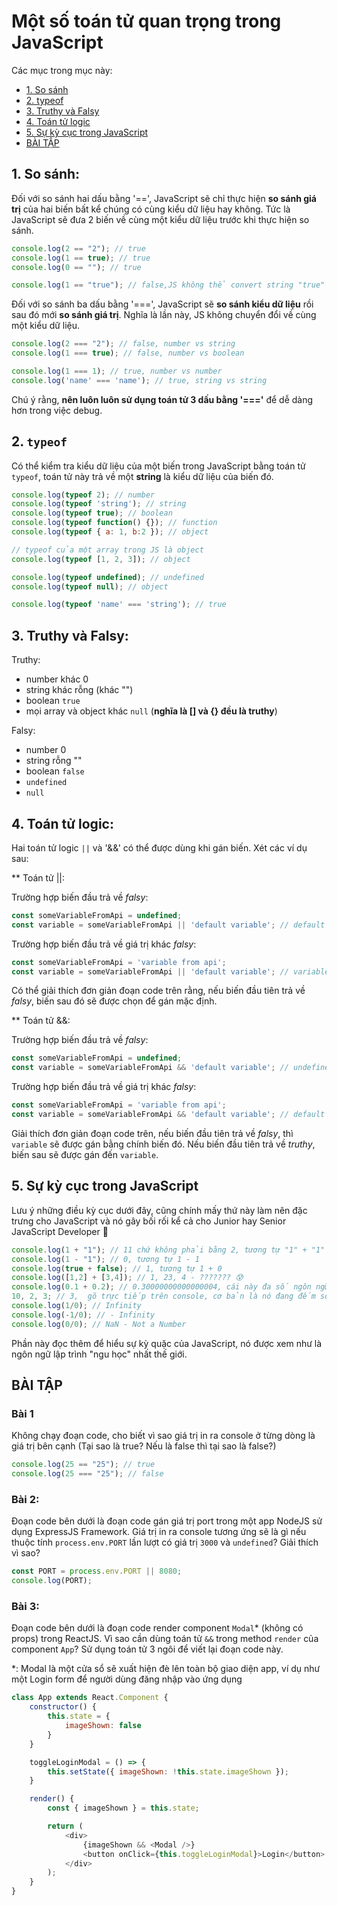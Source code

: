 # Một số toán tử quan trọng trong JavaScript

Các mục trong mục này:
- [1. So sánh](#1-so-sánh)
- [2. typeof](#2-typeof)
- [3. Truthy và Falsy](#3-truthy-và-falsy)
- [4. Toán tử logic](#4-toán-tử-logic)
- [5. Sự kỳ cục trong JavaScript](#5-sự-kỳ-cục-trong-javascript)
- [BÀI TẬP](#bài-tập)

## 1. So sánh:

Đối với so sánh hai dấu bằng '==', JavaScript sẽ chỉ thực hiện **so sánh giá trị**
của hai biến bất kể chúng có cùng kiểu dữ liệu hay không. Tức là JavaScript sẽ đưa 2
biến về cùng một kiểu dữ liệu trước khi thực hiện so sánh.

```js
console.log(2 == "2"); // true
console.log(1 == true); // true
console.log(0 == ""); // true

console.log(1 == "true"); // false,JS không thể convert string "true" thành boolean true
```

Đối với so sánh ba dấu bằng '===', JavaScript sẽ **so sánh kiểu dữ liệu** rồi sau đó
mới **so sánh giá trị**. Nghĩa là lần này, JS không chuyển đổi về cùng một kiểu dữ liệu.

```js
console.log(2 === "2"); // false, number vs string
console.log(1 === true); // false, number vs boolean

console.log(1 === 1); // true, number vs number
console.log('name' === 'name'); // true, string vs string
```

Chú ý rằng, **nên luôn luôn sử dụng toán tử 3 dấu bằng '==='** để dễ dàng hơn trong
việc debug.

## 2. `typeof`

Có thể kiểm tra kiểu dữ liệu của một biến trong JavaScript bằng toán tử `typeof`,
toán tử này trả về một **string** là kiểu dữ liệu của biến đó.

```js
console.log(typeof 2); // number
console.log(typeof 'string'); // string
console.log(typeof true); // boolean
console.log(typeof function() {}); // function
console.log(typeof { a: 1, b:2 }); // object

// typeof của một array trong JS là object
console.log(typeof [1, 2, 3]); // object

console.log(typeof undefined); // undefined
console.log(typeof null); // object

console.log(typeof 'name' === 'string'); // true
```

## 3. Truthy và Falsy:

Truthy:
- number khác 0
- string khác rỗng (khác "")
- boolean `true`
- mọi array và object khác `null` (**nghĩa là [] và {} đều là truthy**)

Falsy:
- number 0
- string rỗng ""
- boolean `false`
- `undefined`
- `null`

## 4. Toán tử logic:

Hai toán tử logic `||` và '&&' có thể được dùng khi gán biến. Xét các ví dụ sau:

** Toán tử ||:

Trường hợp biến đầu trả về *falsy*:

```js
const someVariableFromApi = undefined;
const variable = someVariableFromApi || 'default variable'; // default variable
```

Trường hợp biến đầu trả về giá trị khác *falsy*:

```js
const someVariableFromApi = 'variable from api';
const variable = someVariableFromApi || 'default variable'; // variable from api
```

Có thể giải thích đơn giản đoạn code trên rằng, nếu biến đầu tiên trả về *falsy*, biến sau đó sẽ được chọn để gán mặc định.

** Toán tử &&:

Trường hợp biến đầu trả về *falsy*:

```js
const someVariableFromApi = undefined;
const variable = someVariableFromApi && 'default variable'; // undefined
```

Trường hợp biến đầu trả về giá trị khác *falsy*:

```js
const someVariableFromApi = 'variable from api';
const variable = someVariableFromApi && 'default variable'; // default variable
```

Giải thích đơn giản đoạn code trên, nếu biến đầu tiên trả về *falsy*, thì `variable` sẽ được
gán bằng chính biến đó. Nếu biến đầu tiên trả về *truthy*, biến sau sẽ được gán đến `variable`.

## 5. Sự kỳ cục trong JavaScript

Lưu ý những điều kỳ cục dưới đây, cũng chính mấy thứ này làm nên đặc trưng cho JavaScript và nó gây bối rối kể cả cho Junior hay Senior JavaScript Developer 🤣

```js
console.log(1 + "1"); // 11 chứ không phải bằng 2, tương tự "1" + "1"
console.log(1 - "1"); // 0, tương tự 1 - 1
console.log(true + false); // 1, tương tự 1 + 0
console.log([1,2] + [3,4]); // 1, 23, 4 - ??????? 😰
console.log(0.1 + 0.2); // 0.30000000000000004, cái này đa số ngôn ngữ đều thế
10, 2, 3; // 3,  gõ trực tiếp trên console, cơ bản là nó đang đếm số phần tử
console.log(1/0); // Infinity
console.log(-1/0); // - Infinity
console.log(0/0); // NaN - Not a Number
```

Phần này đọc thêm để hiểu sự kỳ quặc của JavaScript, nó được xem như là ngôn ngữ lập trình
"ngu học" nhất thế giới.

## BÀI TẬP

### Bài 1

Không chạy đoạn code, cho biết vì sao giá trị in ra console ở từng dòng
là giá trị bên cạnh (Tại sao là true? Nếu là false thì tại sao là false?)

```js
console.log(25 == "25"); // true
console.log(25 === "25"); // false
```

### Bài 2:

Đoạn code bên dưới là đoạn code gán giá trị port trong một app NodeJS sử dụng ExpressJS
Framework. Giá trị in ra console tương ứng sẽ là gì nếu thuộc tính `process.env.PORT` lần
lượt có giá trị `3000` và `undefined`? Giải thích vì sao?

```js
const PORT = process.env.PORT || 8080;
console.log(PORT);
```

### Bài 3:

Đoạn code bên dưới là đoạn code render component `Modal`* (không có props) trong ReactJS.
Vì sao cần dùng toán tử `&&` trong method `render` của component `App`? Sử dụng toán tử 3 ngôi
để viết lại đoạn code này.

*: Modal là một cửa sổ sẽ xuất hiện đè lên toàn bộ giao diện app, ví dụ như một Login form để người
dùng đăng nhập vào ứng dụng

```js
class App extends React.Component {
    constructor() {
        this.state = {
            imageShown: false
        }
    }

    toggleLoginModal = () => {
        this.setState({ imageShown: !this.state.imageShown });
    }

    render() {
        const { imageShown } = this.state;

        return (
            <div>
                {imageShown && <Modal />}
                <button onClick={this.toggleLoginModal}>Login</button>
            </div>
        );
    }
}
```